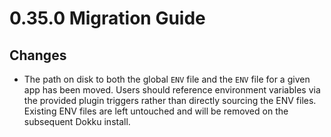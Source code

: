 # 0.35.0 Migration Guide

## Changes

- The path on disk to both the global `ENV` file and the `ENV` file for a given app has been moved. Users should reference environment variables via the provided plugin triggers rather than directly sourcing the ENV files. Existing ENV files are left untouched and will be removed on the subsequent Dokku install.
